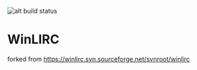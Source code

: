 ![alt build status](https://ahtilegonkov.visualstudio.com/DefaultCollection/_apis/public/build/definitions/a53db375-590b-4b38-a5ad-20d604fe60eb/8/badge)

# WinLIRC
forked from https://winlirc.svn.sourceforge.net/svnroot/winlirc
